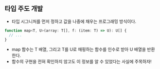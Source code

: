 ## 타입 주도 개발

- 타입 시그니처를 먼저 정하고 값을 나중에 채우는 프로그래밍 방식이다.


```javascript
function map<T, U>(array: T[], f: (item: T) => U): U[] {
  // ...
}
```

- map 함수는 T 배열, 그리고 T를 U로 매핑하는 함수를 인수로 받아 U 배열을 반환한다.
- 함수의 구현을 전혀 확인하지 않고도 이 정보를 알 수 있었다는 사실에 주목하자!
